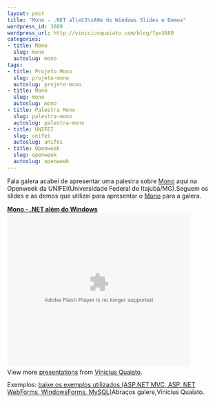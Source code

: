 ```yaml
--- 
layout: post
title: "Mono - .NET al\xC3\xA9m do Windows Slides e Demos"
wordpress_id: 3680
wordpress_url: http://viniciusquaiato.com/blog/?p=3680
categories: 
- title: Mono
  slug: mono
  autoslug: mono
tags: 
- title: Projeto Mono
  slug: projeto-mono
  autoslug: projeto-mono
- title: Mono
  slug: mono
  autoslug: mono
- title: Palestra Mono
  slug: palestra-mono
  autoslug: palestra-mono
- title: UNIFEI
  slug: unifei
  autoslug: unifei
- title: Openweek
  slug: openweek
  autoslug: openweek
---
```

Fala galera acabei de apresentar uma palestra sobre [Mono](http://viniciusquaiato.com/blog/category/mono/) aqui na Openweek da UNIFEI(Universidade Federal de Itajubá/MG).Seguem os slides e as demos que utilizei para apresentar o [Mono](http://mono-project.com) para a galera.<div style="width:425px" id="__ss_8240483">**[Mono - .NET além do Windows](http://www.slideshare.net/viniciusquaiato/mono-net-alm-do-windows "Mono - .NET além do Windows")**<object id="__sse8240483" width="425" height="355"><param name="movie" value="http://static.slidesharecdn.com/swf/ssplayer2.swf?doc=mono-110607195547-phpapp01&stripped_title=mono-net-alm-do-windows&userName=viniciusquaiato" /><param name="allowFullScreen" value="true" /><param name="allowScriptAccess" value="always" /><embed name="__sse8240483" src="http://static.slidesharecdn.com/swf/ssplayer2.swf?doc=mono-110607195547-phpapp01&stripped_title=mono-net-alm-do-windows&userName=viniciusquaiato" type="application/x-shockwave-flash" allowscriptaccess="always" allowfullscreen="true" width="425" height="355"></embed></object><div style="padding:5px 0 12px">View more [presentations](http://www.slideshare.net/) from [Vinicius Quaiato](http://www.slideshare.net/viniciusquaiato).</div></div>Exemplos: [baixe os exemplos utilizados (ASP.NET MVC, ASP. NET WebForms, WindowsForms, MySQL)](http://viniciusquaiato.com//files/codesamples/unifei/mono_samples.zip)Abraços galere,Vinicius Quaiato.
